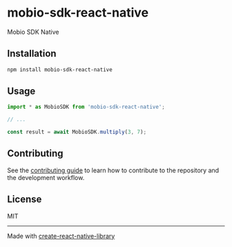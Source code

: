 # mobio-sdk-react-native

Mobio SDK Native

## Installation

```sh
npm install mobio-sdk-react-native
```

## Usage


```js
import * as MobioSDK from 'mobio-sdk-react-native';

// ...

const result = await MobioSDK.multiply(3, 7);
```


## Contributing

See the [contributing guide](CONTRIBUTING.md) to learn how to contribute to the repository and the development workflow.

## License

MIT

---

Made with [create-react-native-library](https://github.com/callstack/react-native-builder-bob)
